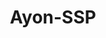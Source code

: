 ---
title: Ayon-SSP
github: https://github.com/Ayon-SSP
mode: dark
transition: 3s
archetype:
- Code
- GIF
- Minimalistic
- Editor’s choice
---